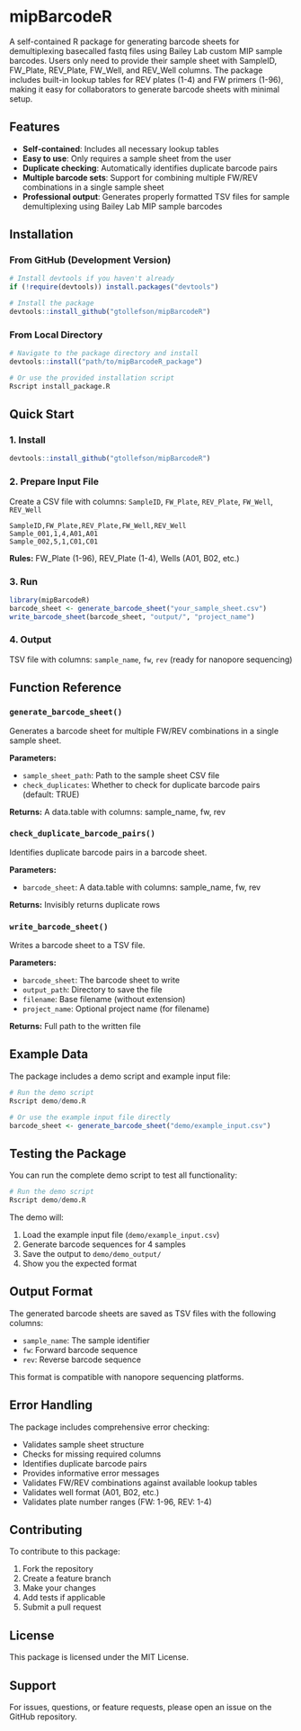 # mipBarcodeR

A self-contained R package for generating barcode sheets for demultiplexing basecalled fastq files using Bailey Lab custom MIP sample barcodes. Users only need to provide their sample sheet with SampleID, FW_Plate, REV_Plate, FW_Well, and REV_Well columns. The package includes built-in lookup tables for REV plates (1-4) and FW primers (1-96), making it easy for collaborators to generate barcode sheets with minimal setup.

## Features

- **Self-contained**: Includes all necessary lookup tables
- **Easy to use**: Only requires a sample sheet from the user
- **Duplicate checking**: Automatically identifies duplicate barcode pairs
- **Multiple barcode sets**: Support for combining multiple FW/REV combinations in a single sample sheet
- **Professional output**: Generates properly formatted TSV files for sample demultiplexing using Bailey Lab MIP sample barcodes

## Installation

### From GitHub (Development Version)

```r
# Install devtools if you haven't already
if (!require(devtools)) install.packages("devtools")

# Install the package
devtools::install_github("gtollefson/mipBarcodeR")
```

### From Local Directory

```r
# Navigate to the package directory and install
devtools::install("path/to/mipBarcodeR_package")

# Or use the provided installation script
Rscript install_package.R
```

## Quick Start

### 1. Install
```r
devtools::install_github("gtollefson/mipBarcodeR")
```

### 2. Prepare Input File
Create a CSV file with columns: `SampleID`, `FW_Plate`, `REV_Plate`, `FW_Well`, `REV_Well`

```csv
SampleID,FW_Plate,REV_Plate,FW_Well,REV_Well
Sample_001,1,4,A01,A01
Sample_002,5,1,C01,C01
```

**Rules:** FW_Plate (1-96), REV_Plate (1-4), Wells (A01, B02, etc.)

### 3. Run
```r
library(mipBarcodeR)
barcode_sheet <- generate_barcode_sheet("your_sample_sheet.csv")
write_barcode_sheet(barcode_sheet, "output/", "project_name")
```

### 4. Output
TSV file with columns: `sample_name`, `fw`, `rev` (ready for nanopore sequencing)



## Function Reference

### `generate_barcode_sheet()`

Generates a barcode sheet for multiple FW/REV combinations in a single sample sheet.

**Parameters:**
- `sample_sheet_path`: Path to the sample sheet CSV file
- `check_duplicates`: Whether to check for duplicate barcode pairs (default: TRUE)

**Returns:** A data.table with columns: sample_name, fw, rev



### `check_duplicate_barcode_pairs()`

Identifies duplicate barcode pairs in a barcode sheet.

**Parameters:**
- `barcode_sheet`: A data.table with columns: sample_name, fw, rev

**Returns:** Invisibly returns duplicate rows

### `write_barcode_sheet()`

Writes a barcode sheet to a TSV file.

**Parameters:**
- `barcode_sheet`: The barcode sheet to write
- `output_path`: Directory to save the file
- `filename`: Base filename (without extension)
- `project_name`: Optional project name (for filename)

**Returns:** Full path to the written file

## Example Data

The package includes a demo script and example input file:

```r
# Run the demo script
Rscript demo/demo.R

# Or use the example input file directly
barcode_sheet <- generate_barcode_sheet("demo/example_input.csv")
```

## Testing the Package

You can run the complete demo script to test all functionality:

```r
# Run the demo script
Rscript demo/demo.R
```

The demo will:
1. Load the example input file (`demo/example_input.csv`)
2. Generate barcode sequences for 4 samples
3. Save the output to `demo/demo_output/`
4. Show you the expected format

## Output Format

The generated barcode sheets are saved as TSV files with the following columns:
- `sample_name`: The sample identifier
- `fw`: Forward barcode sequence
- `rev`: Reverse barcode sequence

This format is compatible with nanopore sequencing platforms.

## Error Handling

The package includes comprehensive error checking:
- Validates sample sheet structure
- Checks for missing required columns
- Identifies duplicate barcode pairs
- Provides informative error messages
- Validates FW/REV combinations against available lookup tables
- Validates well format (A01, B02, etc.)
- Validates plate number ranges (FW: 1-96, REV: 1-4)

## Contributing

To contribute to this package:
1. Fork the repository
2. Create a feature branch
3. Make your changes
4. Add tests if applicable
5. Submit a pull request

## License

This package is licensed under the MIT License.

## Support

For issues, questions, or feature requests, please open an issue on the GitHub repository. 